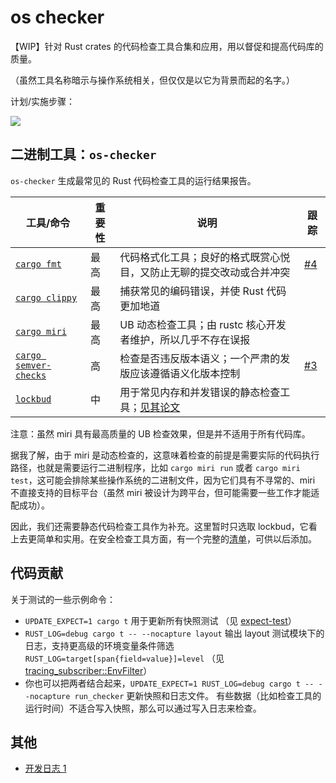 # os checker

【WIP】针对 Rust crates 的代码检查工具合集和应用，用以督促和提高代码库的质量。

（虽然工具名称暗示与操作系统相关，但仅仅是以它为背景而起的名字。）

计划/实施步骤：

![](https://github.com/user-attachments/assets/b0a02af6-e602-4fc2-9cdf-37c7ec01c41b)

## 二进制工具：`os-checker`

`os-checker` 生成最常见的 Rust 代码检查工具的运行结果报告。

| 工具/命令                                    | 重要性 | 说明                                                                 | 跟踪 |
|----------------------------------------------|--------|----------------------------------------------------------------------|------|
| [`cargo fmt`][fmt]                           | 最高   | 代码格式化工具；良好的格式既赏心悦目，又防止无聊的提交改动或合并冲突 | [#4] |
| [`cargo clippy`][clippy]                     | 最高   | 捕获常见的编码错误，并使 Rust 代码更加地道                           |      |
| [`cargo miri`][miri]                         | 最高   | UB 动态检查工具；由 rustc 核心开发者维护，所以几乎不存在误报         |      |
| [`cargo semver-checks`][cargo-semver-checks] | 高     | 检查是否违反版本语义；一个严肃的发版应该遵循语义化版本控制           | [#3] |
| [`lockbud`][lockbud]                         | 中     | 用于常见内存和并发错误的静态检查工具；[见其论文][tse]                |      |

[#3]: https://github.com/os-checker/os-checker/issues/3
[#4]: https://github.com/os-checker/os-checker/issues/4

注意：虽然 miri 具有最高质量的 UB 检查效果，但是并不适用于所有代码库。

据我了解，由于 miri 是动态检查的，这意味着检查的前提是需要实际的代码执行路径，也就是需要运行二进制程序，比如 
`cargo miri run` 或者 `cargo miri test`，这可能会排除某些操作系统的二进制文件，因为它们具有不寻常的、miri
不直接支持的目标平台（虽然 miri 被设计为跨平台，但可能需要一些工作才能适配成功）。

因此，我们还需要静态代码检查工具作为补充。这里暂时只选取 lockbud，它看上去更简单和实用。在安全检查工具方面，有一个完整的[清单][checker-list]，可供以后添加。

[fmt]: https://github.com/rust-lang/rustfmt
[clippy]: https://github.com/rust-lang/rust-clippy
[miri]: https://github.com/rust-lang/miri
[lockbud]: https://github.com/BurtonQin/lockbud
[tse]: https://burtonqin.github.io/publication/2020-03-11-rustdetector-tse-8
[cargo-semver-checks]: https://github.com/obi1kenobi/cargo-semver-checks
[checker-list]: https://burtonqin.github.io/posts/2024/07/rustcheckers/

## 代码贡献

关于测试的一些示例命令：

* `UPDATE_EXPECT=1 cargo t` 用于更新所有快照测试 （见 [expect-test]）
* `RUST_LOG=debug cargo t -- --nocapture layout` 输出 layout 测试模块下的日志，支持更高级的环境变量条件筛选
  `RUST_LOG=target[span{field=value}]=level` （见 [tracing_subscriber::EnvFilter]）
* 你也可以把两者结合起来，`UPDATE_EXPECT=1 RUST_LOG=debug cargo t -- --nocapture run_checker` 更新快照和日志文件。
  有些数据（比如检查工具的运行时间）不适合写入快照，那么可以通过写入日志来检查。


[expect-test]: https://docs.rs/expect-test
[tracing_subscriber::EnvFilter]: https://docs.rs/tracing-subscriber/0.3.18/tracing_subscriber/filter/struct.EnvFilter.html

## 其他

* [开发日志 1](https://docs.qq.com/slide/DTG5RWlpaU1JibmZk)
